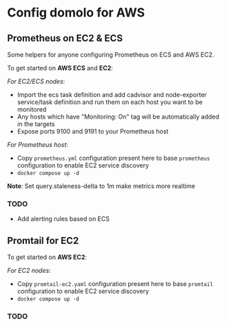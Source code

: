 # Config **domolo** for AWS

## Prometheus on **EC2 & ECS**

Some helpers for anyone configuring Prometheus on ECS and AWS EC2.

To get started on **AWS ECS** and **EC2**:

*For EC2/ECS nodes*:
- Import the ecs task definition and add cadvisor and node-exporter service/task definition and run them on each host you want to be monitored
- Any hosts which have "Monitoring: On" tag will be automatically added in the targets
- Expose ports 9100 and 9191 to your Prometheus host

*For Prometheus host*:

- Copy `prometheus.yml` configuration present here to base `prometheus` configuration to enable EC2 service discovery
- `docker compose up -d`

**Note**:
Set query.staleness-delta to 1m make metrics more realtime


### TODO
- Add alerting rules based on ECS


## Promtail for **EC2**

To get started on **AWS EC2**:

*For EC2 nodes*:

- Copy `promtail-ec2.yaml` configuration present here to base `promtail` configuration to enable EC2 service discovery
- `docker compose up -d`

### TODO
